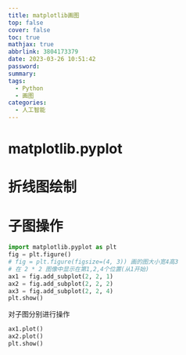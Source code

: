 ```yaml
---
title: matplotlib画图
top: false
cover: false
toc: true
mathjax: true
abbrlink: 3804173379
date: 2023-03-26 10:51:42
password:
summary:
tags:
  - Python
  - 画图
categories:
  - 人工智能
---
```


# matplotlib.pyplot

# 折线图绘制



# 子图操作

```python
import matplotlib.pyplot as plt
fig = plt.figure()
# fig = plt.figure(figsize=(4, 3)) 画的图大小宽4高3
# 在 2 * 2 图像中显示在第1,2,4个位置(从1开始)
ax1 = fig.add_subplot(2, 2, 1)
ax2 = fig.add_subplot(2, 2, 2)
ax3 = fig.add_subplot(2, 2, 4)
plt.show()
```

对子图分别进行操作

```python
ax1.plot()
ax2.plot()
plt.show()
```

